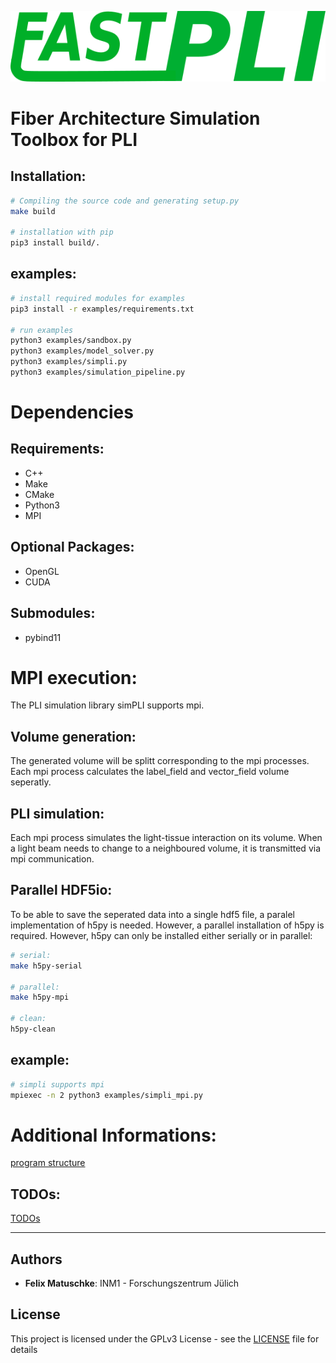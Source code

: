 <!-- 
________             ___________________________
___  __/_____ _________  /___  __ \__  /____  _/
__  /_ _  __ `/_  ___/  __/_  /_/ /_  /  __  /  
_  __/ / /_/ /_(__  )/ /_ _  ____/_  /____/ /   
/_/    \__,_/ /____/ \__/ /_/     /_____/___/    
-->
![](logo.png)

# Fiber Architecture Simulation Toolbox for PLI

## Installation:
```sh
# Compiling the source code and generating setup.py
make build

# installation with pip
pip3 install build/.
```

## examples:
```sh
# install required modules for examples
pip3 install -r examples/requirements.txt

# run examples
python3 examples/sandbox.py
python3 examples/model_solver.py
python3 examples/simpli.py
python3 examples/simulation_pipeline.py
```

# Dependencies
## Requirements:
 - C++
 - Make
 - CMake
 - Python3
 - MPI

## Optional Packages:
 - OpenGL
 - CUDA

## Submodules:
 - pybind11

# MPI execution:
The PLI simulation library simPLI supports mpi.

## Volume generation:
The generated volume will be splitt corresponding to the mpi processes. Each mpi process calculates the label_field and vector_field volume seperatly.

## PLI simulation:
Each mpi process simulates the light-tissue interaction on its volume. When a light beam needs to change to a neighboured volume, it is transmitted via mpi communication.

## Parallel HDF5io:
To be able to save the seperated data into a single hdf5 file, a paralel implementation of h5py is needed. However, a parallel installation of h5py is required. However, h5py can only be installed either serially or in parallel:
```sh
# serial:
make h5py-serial

# parallel:
make h5py-mpi

# clean:
h5py-clean
```

## example:
```sh
# simpli supports mpi 
mpiexec -n 2 python3 examples/simpli_mpi.py
```

# Additional Informations:
[program structure](docs/structure.md)

## TODOs:
[TODOs](docs/TODO.md)


---
## Authors
* **Felix Matuschke**: INM1 - Forschungszentrum Jülich


## License
This project is licensed under the GPLv3 License - see the [LICENSE](LICENSE) file for details
